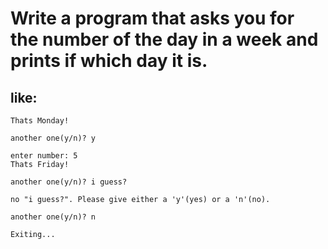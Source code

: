 # Write a program that asks you for the number of the day in a week and prints if which day it is.
## like:


```enter number: 1
Thats Monday!

another one(y/n)? y

enter number: 5
Thats Friday!

another one(y/n)? i guess?

no "i guess?". Please give either a 'y'(yes) or a 'n'(no).

another one(y/n)? n

Exiting...
```

